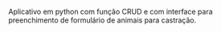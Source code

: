 Aplicativo em python com função CRUD e com interface para preenchimento de formulário de animais para castração. 
